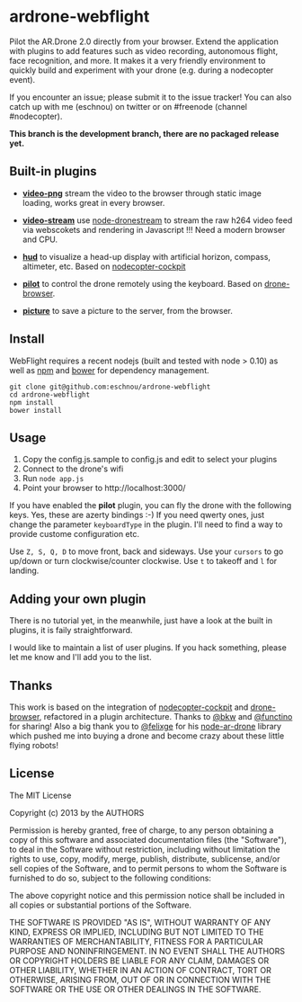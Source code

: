 # ardrone-webflight

Pilot the AR.Drone 2.0 directly from your browser. Extend the application with plugins
to add features such as video recording, autonomous flight, face recognition, and more.
It makes it a very friendly environment to quickly build and experiment with your drone 
(e.g. during a nodecopter event).

If you encounter an issue; please submit it to the issue tracker! You can also catch
up with me (eschnou) on twitter or on #freenode (channel #nodecopter).

**This branch is the development branch, there are no packaged release yet.** 

## Built-in plugins

* **[video-png](plugins/video-png/)** stream the video to the browser through static image loading, 
    works great in every browser.

* **[video-stream](plugins/video-stream/)** use [node-dronestream](https://github.com/bkw/node-dronestream) to stream the raw h264 video 
feed via webscokets and rendering in Javascript !!! Need a modern browser and CPU.

* **[hud](plugins/hud/)** to visualize a head-up display with artificial horizon, compass, 
    altimeter, etc. Based on [nodecopter-cockpit](https://github.com/bkw/nodecopter-cockpit)

* **[pilot](plugins/pilot)** to control the drone remotely using the keyboard. Based on [drone-browser](https://github.com/functino/drone-browser).

* **[picture](plugins/picture)** to save a picture to the server, from the browser.

## Install

WebFlight requires a recent nodejs (built and tested with node > 0.10) as well as
[npm](https://npmjs.org/) and [bower](http://bower.io/) for dependency management.

```
git clone git@github.com:eschnou/ardrone-webflight
cd ardrone-webflight
npm install
bower install
```

## Usage

1. Copy the config.js.sample to config.js and edit to select your plugins
2. Connect to the drone's wifi
3. Run `node app.js`
4. Point your browser to http://localhost:3000/

If you have enabled the **pilot** plugin, you can fly the drone with the following keys. Yes, 
these are azerty bindings :-) If you need qwerty ones, just change the parameter `keyboardType` in the plugin. I'll need to find 
a way to provide custome configuration etc.

Use `Z, S, Q, D` to move front, back and sideways. Use your `cursors` to go up/down or turn 
clockwise/counter clockwise. Use `t` to takeoff and `l` for landing.

## Adding your own plugin

There is no tutorial yet, in the meanwhile, just have a look at the built in plugins, 
it is faily straightforward. 

I would like to maintain a list of user plugins. If you hack something, please let me know
and I'll add you to the list.

## Thanks

This work is based on the integration of [nodecopter-cockpit](https://github.com/bkw/nodecopter-cockpit) 
and [drone-browser](https://github.com/functino/drone-browser), refactored in a plugin architecture.
Thanks to [@bkw](https://github.com/bkw/) and [@functino](https://github.com/functino) for sharing! Also 
a big thank you to [@felixge](https://github.com/felixge) for his [node-ar-drone](https://github.com/felixge/node-ar-drone) library 
which pushed me into buying a drone and become crazy about these little flying robots!

## License

The MIT License

Copyright (c) 2013 by the AUTHORS

Permission is hereby granted, free of charge, to any person obtaining a copy
of this software and associated documentation files (the "Software"), to deal
in the Software without restriction, including without limitation the rights
to use, copy, modify, merge, publish, distribute, sublicense, and/or sell
copies of the Software, and to permit persons to whom the Software is
furnished to do so, subject to the following conditions:

The above copyright notice and this permission notice shall be included in
all copies or substantial portions of the Software.

THE SOFTWARE IS PROVIDED "AS IS", WITHOUT WARRANTY OF ANY KIND, EXPRESS OR
IMPLIED, INCLUDING BUT NOT LIMITED TO THE WARRANTIES OF MERCHANTABILITY,
FITNESS FOR A PARTICULAR PURPOSE AND NONINFRINGEMENT. IN NO EVENT SHALL THE
AUTHORS OR COPYRIGHT HOLDERS BE LIABLE FOR ANY CLAIM, DAMAGES OR OTHER
LIABILITY, WHETHER IN AN ACTION OF CONTRACT, TORT OR OTHERWISE, ARISING FROM,
OUT OF OR IN CONNECTION WITH THE SOFTWARE OR THE USE OR OTHER DEALINGS IN
THE SOFTWARE.
